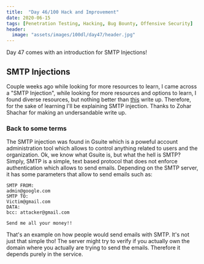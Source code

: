 ```yaml
---
title:  "Day 46/100 Hack and Improvement"
date: 2020-06-15
tags: [Penetration Testing, Hacking, Bug Bounty, Offensive Security]
header: 
  image: "assets/images/100dl/day47/header.jpg"
---
```

Day 47 comes with an introduction for SMTP Injections!


## SMTP Injections

Couple weeks ago while looking for more resources to learn, I came across a "SMTP Injection", while looking for more resources and options to learn, I found diverse resources, but nothing better than [this](https://www.ehpus.com/post/smtp-injection-in-gsuite) write up. Therefore, for the sake of learning I'll be explaining SMTP injection. Thanks to Zohar Shachar for making an undersandable write up. 

### Back to some terms

The SMTP injection was found in Gsuite which is a poweful account administration tool which allows to control anything related to users and the organization. Ok, we know what Gsuite is, but what the hell is SMTP? Simply, SMTP is a simple, text based protocol that does not enforce authentication which allows to send emails. Depending on the SMTP server, it has some parameters that allow to send emails such as:

```
SMTP FROM:
admin@google.com
SMTP TO:
Victim@gmail.com
DATA:
bcc: attacker@gmail.com

Send me all your money!!
```

That's an example on how people would send emails with SMTP. It's not just that simple tho! The server might try to verify if you actually own the domain where you actually are trying to send the emails. Therefore it depends purely in the service. 

